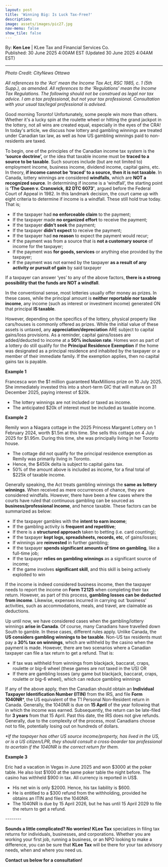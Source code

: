 ```yaml
---
layout: post
title: 'Winning Big: Is Luck Tax-Free?'
description: 
image: assets/images/pic27.jpg
nav-menu: false
show_tile: false
---
```


<style>
  p {
    margin-bottom: 15px; /* Reduce space below paragraphs */
  }

  hr.major {
    margin: 10px 0; /* Equal space above and below the <hr> */
  }
</style>

<!-- Credits -->
<div class="row">
	<div class="12u">
		<p>By: <b>Ken Lee</b> | KLee Tax and Financial Services Co.<br> Published: 30 June 2025 4:00AM EST (Updated 30 June 2025 4:04AM EST)</p>
	</div>
</div>

<hr class="major"/>

<!-- Content -->

<section>
  <div class="row">
	  <div class="12u">
    <p><i>Photo Credit: CityNews Ottawa</i></p>
    <p><i>All references to the ‘Act’ mean the Income Tax Act, RSC 1985, c. 1 (5th Supp.), as amended. All references to the ‘Regulations’ mean the Income Tax Regulations. The following should not be construed as legal nor tax advice. I am a tax professional, but not your tax professional. Consultation with your usual tax/legal professional is advised.</i></p>
    <p>Good morning Toronto! Unfortunately, some people win more than others. Whether it's a lucky spin at the roulette wheel or hitting the grand jackpot in the lottery, not all wins are created equal, especially in the eyes of the CRA! In today's article, we discuss how lottery and gambling winnings are treated under Canadian tax law, as well as how US gambling winnings paid to non-residents are taxed.</p>
    <p>To begin, one of the principles of the Canadian income tax system is the <b>‘source doctrine’,</b> or the idea that taxable income must be <b>traced to a source to be taxable</b>. Such sources include (but are not limited to) employment income, business income, dividend income, capital gains, etc. In theory, <b>if income cannot be ‘traced’ to a source, then it is not taxable</b>. In Canada, lottery winnings are considered <b>windfalls</b>, which are <b>NOT a recognized source</b>. In determining if income is a ‘windfall’, the starting point is <b>‘The Queen v. Cranswick, 82 DTC 6073'</b>, argued before the Federal Court of Appeal in 1982. In this landmark decision, the court came up with eight criteria to determine if income is a windfall. These still hold true today. That is;</p>
    <ul>
      <li>If the taxpayer had <b>no enforceable claim</b> to the payment;</li>
      <li>If the taxpayer made <b>no organized effort</b> to receive the payment;</li>
      <li>If the taxpayer <b>didn’t seek</b> the payment;</li>
      <li>If the taxpayer <b>didn’t expect</b> to receive the payment;</li>
      <li>If the taxpayer had <b>no reason</b> to expect the payment would recur;</li>
      <li>If the payment was from a source that is <b>not a customary source</b> of income for the taxpayer;</li>
      <li>If the payment was <b>for goods, services</b> or anything else provided by the taxpayer; </li>
      <li>If the payment was not earned by the taxpayer <b>as a result of any activity or pursuit of gain</b> by said taxpayer</li>
    </ul>
    <p>If a taxpayer can answer ‘yes’ to any of the above factors, <b>there is a strong possibility that the funds are NOT a windfall</b>. </p>
    <p>In the conventional sense, most lotteries usually offer money as prizes. In these cases, while the principal amount is <b>neither reportable nor taxable income</b>, any income (such as interest or investment income) generated ON that principal <b>IS taxable</b>.</p>
    <p>However, depending on the specifics of the lottery, physical property like cars/houses is commonly offered as prizes. While the initial value of these assets is untaxed, any <b>appreciation/depreciation</b> ARE subject to capital gains/loss provisions. As a reminder, capital gains/losses are added/deducted to income at a <b>50% inclusion rate</b>. Homes won as part of a lottery do still qualify for the <b>Principal Residence Exemption</b> if the home was designated as a principal residence and inhabited by the taxpayer or a member of their immediate family. If the exemption applies, then no capital gains tax is payable. </p>
    <div class="box">
	    <p><b>Example 1</b></p>
      <p>Francesca won the $1 million guaranteed MaxMillions prize on 10 July 2025. She immediately invested this into a short-term GIC that will mature on 31 December 2025, paying interest of $20k.</p>
      <ul>
        <li>The lottery winnings are not included or taxed as income.</li>
        <li>The anticipated $20k of interest must be included as taxable income.</li>
      </ul>
    </div>
    <div class="box">
	    <p><b>Example 2</b></p>
      <p>Remily won a Niagara cottage in the 2025 Princess Margaret Lottery on 1 February 2024, worth $1.5m at this time. She sells this cottage on 4 July 2025 for $1.95m. During this time, she was principally living in her Toronto house.</p>
      <ul>
        <li>The cottage did not qualify for the principal residence exemption as Remily was primarily living in Toronto.</li>
        <li>Hence, the $450k delta is subject to capital gains tax.</li>
        <li>50% of the amount above is included as income, for a final total of $225k of taxable income.</li>
      </ul>
    </div>
    <p>Generally speaking, the Act treats gambling winnings the <b>same as lottery winnings</b>. When received as mere occurrences of chance, they are considered windfalls. However, there have been a few cases where the courts have ruled that continuous gambling can be sourced as <b>business/professional income</b>, and hence taxable. These factors can be summarized as below:</p>
    <ul>
      <li>If the taxpayer gambles with the <b>intent to earn income</b>;</li>
      <li>If the gambling activity is <b>frequent and repetitive</b>;</li>
      <li>If there is a <b>structured approach</b> taken to betting (i.e. card counting);</li>
      <li>If the taxpayer <b>kept logs, spreadsheets, records, etc</b>, of gains/losses;</li>
      <li>If winnings are <b>reinvested</b> in further gambling;</li>
      <li>If the taxpayer <b>spends significant amounts of time on gambling</b>, like a full-time job;</li>
      <li>If the taxpayer <b>relies on gambling winnings</b> as a significant source of income;</li>
      <li>If the game involves <b>significant skill</b>, and this skill is being actively exploited to win</li>
    </ul>
    <p>If the income is indeed considered business income, then the taxpayer needs to report the income on <b>Form T2125</b> when completing their tax return. However, as part of this process, <b>gambling losses can be deducted from income</b>. Likewise, expenses incurred in carrying out ‘business’ activities, such as accommodations, meals, and travel, are claimable as deductions. </p>
    <p>Up until now, we have considered cases when the gambling/lottery winnings <b>arise in Canada</b>. Of course, many Canadians have travelled down South to gamble. In these cases, different rules apply. Unlike Canada, the <b>US considers gambling winnings to be taxable</b>. Non-US tax residents must pay a <b>30% tax on winnings</b>, which are withheld by the casino when the payment is made. However, there are two scenarios where a Canadian taxpayer can file a tax return to get a refund. That is:</p>
    <ul>
      <li>If tax was withheld from winnings from blackjack, baccarat, craps, roulette or big-6 wheel (these games are not taxed in the US) OR</li>
      <li>If there are gambling losses (any game but blackjack, baccarat, craps, roulette or big-6 wheel), which can reduce gambling winnings </li>
    </ul>
    <p>If any of the above apply, then the Canadian should obtain an <b>Individual Taxpayer Identification Number (ITIN)</b> from the IRS, and file <b>Form 1040NR</b>*, the US equivalent of the T1 Personal Non-Resident return in Canada. Generally, the 1040NR is due on <b>15 April</b> of the year following that in which the income was earned. Subsequently, the return can be late-filed for <b>3 years</b> from that 15 April. Past this date, the IRS does not give refunds. Generally, due to the complexity of the process, most Canadians choose not to file, potentially losing out on hundreds of dollars.</p>
    <p><i>*If the taxpayer has other US source income/property, has lived in the US, or is a US citizen/LPR, they should consult a cross-boarder tax professional to acertain if the 1040NR is the correct return for them.</i></p>
    <div class="box">
	    <p><b>Example 3</b></p>
      <p>Eric had a vacation in Vegas in June 2025 and won $3000 at the poker table. He also lost $1000 at the same poker table the night before. The casino has withheld $900 in tax. All currency is reported in US$.</p>
      <ul>
        <li>His net win is only $2000. Hence, his tax liability is $600.</li>
        <li>He is entitled to a $300 refund from the withholding, provided he obtains an ITIN and files the 1040NR.</li>
        <li>The 1040NR is due by 15 April 2026, but he has until 15 April 2029 to file the return to get a refund.</li>
      </ul>
    </div>
    <p>--------</p>
    <p><b>Sounds a little complicated? No worries! KLee Tax</b> specializes in filing tax returns for individuals, businesses, and corporations. Whether you are working your first job, running a business, or an NPO looking to make a difference, you can be sure that <b>KLee Tax</b> will be there for your tax advisory needs, when and where you need us.</p>
    <p><b>Contact us below for a consultation!</b></p>